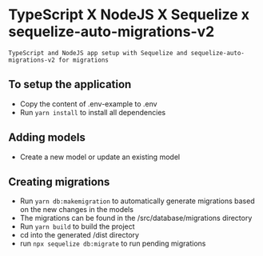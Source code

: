 # TypeScript X NodeJS X Sequelize x sequelize-auto-migrations-v2

    TypeScript and NodeJS app setup with Sequelize and sequelize-auto-migrations-v2 for migrations

## To setup the application
- Copy the content of .env-example to .env
- Run `yarn install` to install all dependencies

## Adding models
- Create a new model or update an existing model

## Creating migrations
- Run `yarn db:makemigration` to automatically generate migrations based on the new changes in the models
- The migrations can be found in the /src/database/migrations directory
- Run `yarn build` to build the project 
- cd into the generated /dist directory
- run `npx sequelize db:migrate` to run pending migrations